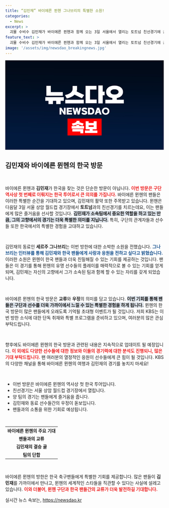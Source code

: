 ```yaml
---
title: “김민재” 바이에른 뮌헨 그나브리의 특별한 소원!
categories:
  - News
excerpt: >
  괴물 수비수 김민재가 바이에른 뮌헨과 함께 오는 3일 서울에서 열리는 토트넘 친선경기에 출전합니다. 구단 사상 첫 방한인 만큼 선수들의 기대감에 귀추가 주목됩니다!
feature_text: >
  괴물 수비수 김민재가 바이에른 뮌헨과 함께 오는 3일 서울에서 열리는 토트넘 친선경기에 출전합니다. 구단 사상 첫 방한인 만큼 선수들의 기대감에 귀추가 주목됩니다!
image: '/assets/img/newsdao_breakingnews.jpg'
---
```


<p><img src="/assets/img/newsdao_breakingnews.jpg" alt="pcversion 속보" /></p>

<h2 data-ke-size="size26">김민재와 바이에른 뮌헨의 한국 방문</h2>

<p data-ke-size="size16">&nbsp;</p>

<p>바이에른 뮌헨과 <b>김민재</b>가 한국을 찾는 것은 단순한 방문이 아닙니다. <b><span style="color: #ee2323;">이번 방문은 구단 역사상 첫 번째로 이뤄지는 한국 투어로서 큰 의의를 가집니다.</span></b> 바이에른 뮌헨의 팬들은 이러한 특별한 순간을 기대하고 있으며, 김민재의 활약 또한 주목받고 있습니다. 뮌헨은 다음달 3일 서울 상암 월드컵 경기장에서 <b>토트넘</b>과의 친선경기를 치르는데요, 이는 팬들에게 많은 즐거움을 선사할 것입니다. <b><span style="background-color: #21538527;">김민재가 소속팀에서 중요한 역할을 하고 있는 만큼, 그의 고향에서의 경기는 더욱 특별한 의미를 지닙니다.</span></b> 특히, 구단의 관계자들과 선수들 또한 한국에서의 특별한 경험을 고대하고 있습니다. </p>

<p data-ke-size="size16">&nbsp;</p>

<p>김민재의 동료인 <b>세르주 그나브리</b>는 이번 방한에 대한 소박한 소원을 전했습니다. <b><span style="color: #1a5490;">그나브리는 인터뷰를 통해 김민재와 한국 팬들에게 사랑과 응원을 전하고 싶다고 밝혔습니다.</span></b> 이러한 소원은 뮌헨이 한국 팬들과 더욱 친밀해질 수 있는 기회를 제공하는 것입니다. 팬들은 이 경기를 통해 뮌헨의 유명 선수들의 플레이를 매력적으로 볼 수 있는 기회를 얻게 되며, 김민재는 자신의 고향에서 그가 소속된 팀과 함께 할 수 있는 자리를 갖게 되었습니다. </p>

<p data-ke-size="size16">&nbsp;</p>

<p>바이에른 뮌헨의 한국 방문은 <b>교류</b>와 <b>우정</b>의 의미를 담고 있습니다. <b><span style="background-color: #21538527;">이번 기회를 통해 팬들은 구단과 선수를 더욱 가까이에서 느낄 수 있는 특별한 경험을 하게 됩니다.</span></b> 뮌헨의 한국 방문이 많은 팬들에게 오래도록 기억될 초대형 이벤트가 될 것입니다. 저희 KBS는 이번 방한 소식에 대한 단독 취재와 특별 프로그램을 준비하고 있으며, 여러분의 많은 관심 부탁드립니다. </p>

<p data-ke-size="size16">&nbsp;</p>

<p>향후에도 바이에른 뮌헨의 한국 방문과 관련된 내용은 지속적으로 업데이트 될 예정입니다. <b><span style="color: #ee2323;">이 외에도 다양한 선수들에 대한 정보와 이들의 경기력에 대한 분석도 진행되니, 많은 기대 부탁드립니다.</span></b> 팬 여러분의 열정적인 응원이 선수들에게 큰 힘이 될 것입니다. KBS의 다양한 채널을 통해 바이에른 뮌헨의 여행과 김민재의 경기를 놓치지 마세요!</p>

<p data-ke-size="size16">&nbsp;</p>

<ul>
    <li>이번 방문은 바이에른 뮌헨의 역사상 첫 한국 투어입니다.</li>
    <li>친선경기는 서울 상암 월드컵 경기장에서 열립니다.</li>
    <li>양 팀의 경기는 팬들에게 즐거움을 줍니다.</li>
    <li>김민재와 동료 선수들간의 우정이 돋보입니다.</li>
    <li>팬들과의 소통을 위한 기회로 예상됩니다.</li>
</ul>

<p data-ke-size="size16">&nbsp;</p>

<table style="width:100%;">
    <tr>
        <td style="text-align: center; height: 17px;"><b>바이에른 뮌헨의 주요 기대</b></td>
    </tr>
    <tr>
        <td style="text-align: center; height: 17px;"><b>팬들과의 교류</b></td>
    </tr>
    <tr>
        <td style="text-align: center; height: 17px;"><b>김민재의 결승 골</b></td>
    </tr>
    <tr>
        <td style="text-align: center; height: 17px;"><b>팀의 단합</b></td>
    </tr>
</table>

<p data-ke-size="size16">&nbsp;</p> 

<p>바이에른 뮌헨의 방한은 한국 축구팬들에게 특별한 기회를 제공합니다. 많은 팬들이 <b>김민재</b>를 가까이에서 만나고, 뮌헨의 세계적인 스타들을 직관할 수 있다는 사실에 설레고 있습니다. <b><span style="color: #ee2323;">이와 더불어, 뮌헨 구단과 한국 팬들간의 교류가 더욱 발전하길 기대합니다.</span></b></p>
실시간 뉴스 속보는, <a href="https://newsdao.kr" rel="dofollow">https://newsdao.kr</a>


